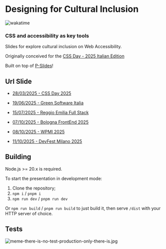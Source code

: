 # Designing for Cultural Inclusion

![wakatime](https://wakatime.com/badge/user/2729ac0c-0ebb-4599-b424-3a6648627bff/project/5ad289af-c91a-4f9b-b995-9645390f3264.svg)

### CSS and accessibility as key tools

Slides for explore cultural inclusion on Web Accessibility.

Originally conceived for the [CSS Day - 2025 Italian Edition](https://2025.cssday.it/)

Built on top of [P-Slides](https://github.com/MaxArt2501/p-slides)!

## Url Slide

- [28/03/2025 - CSS Day 2025](https://css-accessibility-cultural-inclusion.pages.dev/css-day-2025/)

- [19/06/2025 - Green Software Italia](https://css-accessibility-cultural-inclusion-v2.pages.dev/green-software-italia-2025/)

- [15/07/2025 - Reggio Emilia Full Stack](https://css-accessibility-cultural-inclusion-v2.pages.dev/reggio-emilia-full-stack-2025/)

- [07/10/2025 - Bologna FrontEnd 2025](https://css-accessibility-cultural-inclusion-v2.pages.dev/bologna-front-end-2025/)

- [08/10/2025 - WPMI 2025](https://css-accessibility-cultural-inclusion-v2.pages.dev/wpmi-2025/)

- [11/10/2025 - DevFest Milano 2025](https://css-accessibility-cultural-inclusion-v2.pages.dev/devfest-milano-2025/)

## Building

Node.js >= 20.x is required.

To start the presentation in development mode:

1. Clone the repository;
2. `npm i` / `pnpm i`
3. `npm run dev` / `pnpm run dev`

Or `npm run build` / `pnpm run build` to just build it, then serve `/dist` with your HTTP server of choice.

## Tests

![meme-there-is-no-test-production-only-there-is.jpg](https://i.postimg.cc/9Q477w17/meme-there-is-no-test-production-only-there-is.jpg)
